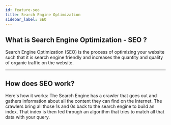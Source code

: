 ```yaml
---
id: feature-seo
title: Search Engine Optimization
sidebar_label: SEO
---
```


## What is Search Engine Optimization - SEO ?

Search Engine Optimization (SEO) is the process of optimizing your website such that it is search engine 
friendly and increases the quantity and quality of organic traffic on the website.

---

## How does SEO work?

Here's how it works: The Search Engine has a crawler that goes out and gathers information about all the 
content they can find on the Internet. The crawlers bring all those 1s and 0s back to the search engine to 
build an index. That index is then fed through an algorithm that tries to match all that data with your query.

